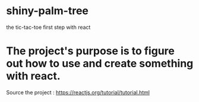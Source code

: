 # shiny-palm-tree
the tic-tac-toe first step with react

# The project's purpose is to figure out how to use and create something with react.
Source the project : https://reactjs.org/tutorial/tutorial.html
